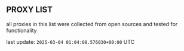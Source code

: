 ## PROXY LIST

all proxies in this list were collected from open sources and tested for functionality

last update: `2025-03-04 01:04:08.576030+00:00` UTC